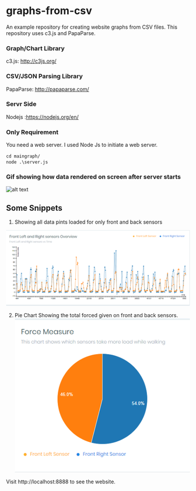 # graphs-from-csv

An example repository for creating website graphs from CSV files. This repository uses c3.js and PapaParse.

### Graph/Chart Library
c3.js: http://c3js.org/

### CSV/JSON Parsing Library
PapaParse: http://papaparse.com/

### Servr Side
Nodejs :https://nodejs.org/en/


### Only Requirement
You need a web server. I used Node Js to initiate a web server.

```
cd maingraph/
node .\server.js
```
### Gif showing how data rendered on screen after server starts 
![alt text](https://github.com/jaskaran1989/Smart-insole-analysis-charts-/blob/master/moo.gif)



## Some Snippets
1. Showing all data pints loaded for only front and back sensors

![alt text](https://github.com/jaskaran1989/Smart-insole-analysis-charts-/blob/master/Capture.PNG)

2. Pie Chart Showing the total forced given on front and back sensors.
![alt text](https://github.com/jaskaran1989/Smart-insole-analysis-charts-/blob/master/Capture1.PNG)



Visit http://localhost:8888 to see the website.
